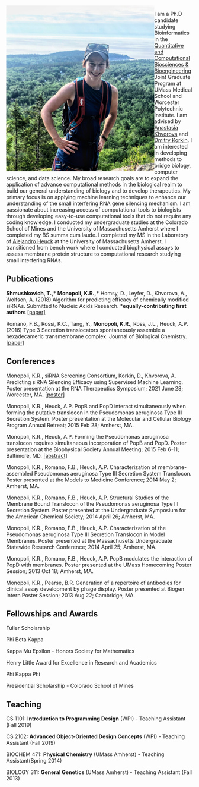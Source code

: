 <img src="photo_1.jpg" alt="drawing" width="400" align="left" padding-left="20" padding-right="20"/>

I am a Ph.D candidate studying Bioinformatics in the [Quantitative and Computational Biosciences & Bioengineering](https://umassmed.edu/es/gsbs/current-students/computational-biomedical-sciences-and-engineering/) Joint Graduate Program at UMass Medical School and Worcester Polytechnic Institute. I am advised by [Anastasia Khvorova](https://www.umassmed.edu/khvorovalab/) and [Dmitry Korkin](http://korkinlab.org). I am interested in developing methods to bridge biology, computer science, and data science. My broad research goals are to expand the application of advance computational methods in the biological realm to build our general understanding of biology and to develop therapeutics. My primary focus is on applying machine learning techniques to enhance our understanding of the small interfering RNA gene silencing mechanism. I am passionate about increasing access of computational tools to biologists through developing easy-to-use computational tools that do not require any coding knowledge. I conducted my undergraduate studies at the Colorado School of Mines and the University of Massachusetts Amherst where I completed my BS summa cum laude. I completed my MS in the Laboratory of [Alejandro Heuck](https://people.biochem.umass.edu/heuck/research.html) at the University of Massachusetts Amherst. I transitioned from bench work where I conducted biophysical assays to assess membrane protein structure to computational research studying small interfering RNAs.

## Publications
**Shmushkovich, T.,\* Monopoli, K.R.,\*** Homsy, D., Leyfer, D., Khvorova, A., Wolfson, A. (2018) Algorithm for predicting efficacy of chemically modified siRNAs. Submitted to Nucleic Acids Research. \***equally-contributing first authors** [[paper]](https://academic.oup.com/nar/article/46/20/10905/5085976)

Romano, F.B., Rossi, K.C., Tang, Y., **Monopoli, K.R.**, Ross, J.L., Heuck, A.P. (2016) Type 3 Secretion translocators spontaneously assemble a hexadecameric transmembrane complex. Journal of Biological Chemistry. [[paper]](https://www.ncbi.nlm.nih.gov/pmc/articles/PMC5995524/)

## Conferences
Monopoli, K.R., siRNA Screening Consortium, Korkin, D., Khvorova, A. Predicting siRNA Silencing Efficacy using Supervised Machine Learning. Poster presentation at the RNA Therapeutics Symposium; 2021 June 28; Worcester, MA. [[poster]](https://vepimg.b8cdn.com/uploads/vjfnew/4489/content/images/1622548685rti-poster-kathryn-monopoli-pdf1622548685.pdf)

Monopoli, K.R., Heuck, A.P. PopB and PopD interact simultaneously when forming the putative translocon in the Pseudomonas aeruginosa Type III Secretion System. Poster presentation at the Molecular and Cellular Biology Program Annual Retreat; 2015 Feb 28; Amherst, MA. 

Monopoli, K.R., Heuck, A.P. Forming the Pseudomonas aeruginosa translocon requires simultaneous incorporation of PopB and PopD. Poster presentation at the Biophysical Society Annual Meeting; 2015 Feb 6-11; Baltimore, MD. [[abstract]](https://www.cell.com/biophysj/comments/S0006-3495(14)01752-4)

Monopoli, K.R., Romano, F.B., Heuck, A.P. Characterization of membrane-assembled Pseudomonas aeruginosa Type III Secretion System Translocon. Poster presented at the Models to Medicine Conference; 2014 May 2; Amherst, MA.

Monopoli, K.R., Romano, F.B., Heuck, A.P. Structural Studies of the Membrane Bound Translocon of the Pseudomonas aeruginosa Type III Secretion System. Poster presented at the Undergraduate Symposium for the American Chemical Society; 2014 April 26; Amherst, MA.

Monopoli, K.R., Romano, F.B., Heuck, A.P. Characterization of the Pseudomonas aeruginosa Type III Secretion Translocon in Model Membranes. Poster presented at the Massachusetts Undergraduate Statewide Research Conference; 2014 April 25; Amherst, MA.

Monopoli, K.R., Romano, F.B., Heuck, A.P. PopB modulates the interaction of PopD with membranes. Poster presented at the UMass Homecoming Poster Session; 2013 Oct 18; Amherst, MA.

Monopoli, K.R., Pearse, B.R. Generation of a repertoire of antibodies for clinical assay development by phage display. Poster presented at Biogen Intern Poster Session; 2013 Aug 22; Cambridge, MA.  

## Fellowships and Awards
Fuller Scholarship

Phi Beta Kappa

Kappa Mu Epsilon - Honors Society for Mathematics

Henry Little Award for Excellence in Research and Academics

Phi Kappa Phi

Presidential Scholarship - Colorado School of Mines

## Teaching
CS 1101: **Introduction to Programming Design** (WPI) - Teaching Assistant (Fall 2019)

CS 2102: **Advanced Object-Oriented Design Concepts** (WPI) - Teaching Assistant (Fall 2019)

BIOCHEM 471: **Physical Chemistry** (UMass Amherst) - Teaching Assistant(Spring 2014)

BIOLOGY 311: **General Genetics** (UMass Amherst) - Teaching Assistant (Fall 2013)





